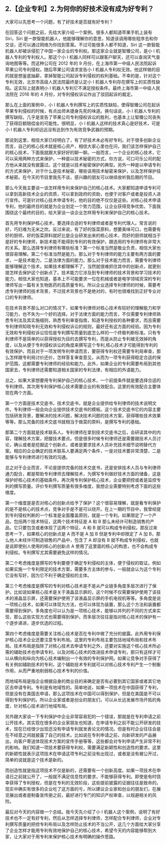 ## 2.【企业专利】2.为何你的好技术没有成为好专利？
大家可以先思考一个问题，有了好技术是否就有好专利？


在回答这个问题之前，先给大家介绍一个案例。很多人都知道苹果手机上装有 Siri，Siri 是一款智能机器人，他能够理解你的意思，知道该调用哪些程序去和你交谈，还可以通过网络为你找到答案。不过可能很多人都不知道，Siri 这一款智能机器人却被诉侵犯了中国一家企业的专利权。那这家企业就是智臻公司，是小 I 机器人专利的专利权人。那这个小 I 机器人同样可以跟客户聊天，还可以查询天气查询地图等等。而这种公司在 2012 年的 9 月份，在上海市第一中级人民法院起诉苹果公司专利侵权。随后苹果公司请求宣告小 I 机器人专利权无效。他这样做的目的就是想釜底抽薪，拿掉智能公司起诉专利侵权的权利基础。不幸的是，针对这个专利无效，北京市高级人民法院最终是认定小 I 机器人专利存在撰写上的实质性缺陷。这实际上就表明小 I 机器人专利它不满足授权条件。最终上海市第一中级人民法院在 2016 年的 4 月份，对专利侵权诉讼作出了驳回起诉的裁定。


那么在上面的案例中，小 I 机器人专利撰写上的实质性缺陷，使得智臻公司在起诉苹果专利侵权的时候，有点出师未捷身先死的味道。换句话说，小 I 机器人专利的撰写缺陷，几乎是宣告了苹果公司专利侵权诉讼的胜利，也基本上让智臻公司丧失了获得巨额赔偿金的可能性。很明显，小 I 机器人这样的技术真心是好技术，可是小 I 机器人专利却远远没有达到作为有效竞争武器的预期。


那说到这里，相信大家已经明白了，有了好技术未必有好专利。对于很多创新企业而言，自己的核心技术就是核心资产，相信大家心里也在问，我们该怎样保护自己的核心技术，下面我就跟大家好好的聊一聊。一般而言，一个企业的核心技术，它可以采用两种方式来保护，一种是以技术秘密的方式，你方说，可口可乐公司的配方他从来就没有披露过。这个就是以技术秘密保护的典型。另外一种是以申请专利的方式来保护，对于什么是技术秘密，哪些该用技术秘密来保护，以及怎样保护技术秘密。在今天的节目里我先不谈，感兴趣的朋友可以继续收听我后期的节目。


那么今天我主要谈一谈怎样用专利来保护自己的核心技术。大家都知道申请专利可以拿到高新技术企业的资质，可以拿到政府的资助，也便于对客户或者是投资人进行宣传。可是针对核心技术申请专利，他的目的绝不仅仅是这些。对核心技术申请专利，他的最终目的就是为企业划定一个势力范围，让企业获得竞争优势。下面我围绕这个最终的目的，给大家谈一谈企业怎样用专利来保护自己的核心技术。


首先用专利保护核心技术，要选择合适的专利律师或者是专利代理人。常言说的好，巧妇难为无米之炊。反过来说，有了好的饭菜原料，想要美味可口，也需要有好的厨师。好的饭菜原料就好比是企业研发出来的核心技术，而好的厨师就相当于是好的专利律师，新技术能不能得到专利的有效保护，跟选用的专利律师有非常大的关系。那么选择专利律师有哪些标准？第一个标准当然是敬业负责，相信大家也很容易理解。第二个标准当然是能力。那么对于专利律师的能力主要有两方面的要求，一是技术能力，二是法律方面的能力。那么对于技术能力而言，需要专利律师能够理解这个技术，如果技术都理解不了，当然就很难抓住其中的创新点，就更别提怎样去保护这个创新点了。技术能力它涉及到专利律师的技术背景和学习技术的能力，相信大家也知道，基本上不可能要求一位在机械或者是电学领域资深的专利律师写出一篇有关生物医药的高质量专利。所以企业选择专利律师的时候，需要考虑专利律师的技术背景，不过技术背景也不是绝对的，有时也很难找到正好专业对口的专利律师。


在技术背景不那么对口的情况下，如果专利律师对核心技术有较好的理解能力和学习能力，也不失为一个好的选择。对于法律方面的能力而言，不仅需要专利律师熟悉专利法及其实施细则，熟悉专利审查指南，知道专利授权的各种要求，而且需要专利律师知晓专利无效和专利侵权诉讼的规则，最好还有这方面的经验。因为专利无效和专利侵权诉讼恰恰是专利撰写质量到底怎么样的一个终极判断标准。只有专利律师不是简单的以获得授权为目的去撰写专利，而是从防止专利被无效掉的角度，以及从便于专利侵权诉讼的角度来撰写这个专利,核心技术才可能得到专利的有效保护。而且对于一项发明专利申请而言，要获得专利权还需要专利局审查，那么怎样跟专利局讨价还价，怎样答复审查意见，从而为一项专利获得稳定合适的保护范围，这都需要专利律师的经验和能力。此外，如果企业的专利需要布局到其他国家去，专利律师还需要知道相关国家的专利法律，有相应的外语能力。


总之，如果大家想要用专利保护自己的核心技术，一个前提条件就是要选择合适的专利律师。其次用专利保护核心技术需要企业的有效配合。这里的有效配合主要体现在两个方面。


第一个方面是技术交底书，技术交底书，就是企业提供给专利律师的技术说明文件。专利律师一般会向企业提供技术交底书的模板。这个技术交底书它的内容主要包括研发背景，要解决的技术问题，解决技术问题的技术方案，获得哪些技术效果等等。那么完备的技术交底书就相当于做菜的原料，是撰写专利的基础。


那第二个方面就是技术联系人。专利律师在拿到技术交底书之后，会研读其中的内容，理解技术方案，把握技术要点。但是很多时候专利律师还是需要跟技术人员讨论，确认或者是挖掘这个创新点，或者是要求技术人员补充技术细节说明替代方案。相应的企业确定的技术联系人要满足两个条件，一是对技术要非常清楚，二是能够与专利律师进行有效的沟通。


总之对于企业而言，不论是提供完备的技术交底书，还是安排技术人员与专利律师通力配合，都是帮助专利律师去理解技术，为撰写专利做好技术方面的储备，这是保护好核心技术的基础条件。再次用专利保护核心技术，企业要把控或者是监控专利的撰写质量。评价专利撰写质量有很多维度，我想企业需要特别考虑下面的这些维度。


第一个维度是是否对核心的创新点给予了保护？这个很容易理解，就是看专利保护的是不是核心的技术点，竞争对手是不是可以绕开。在上一期的节目中，我曾经提到专利侵权判断的一个标准是全面覆盖原则，就是一个专利。如果限定了一个产品，包括两个技术特征，这两个技术特征是 A 和 B 那么未经许可制造销售的产品，它只要包含或者体现了这两个特征，A 和 B 就可以构成专利侵权。那反过来思考一下，如果核心的创新点是 A 而不是 A 加 B 但是专利中却限定了 A 加 B，那么他人未经许可制造销售的产品中，包含了 A 却没有 B 就不构成专利侵权，也就是说即使别人使用的核心的创新点 A 使用了这里面的核心的构思，也不会构成专利侵权。专利撰写尤其需要避免这样的情况。


第二个考虑维度是撰写的专利要便于确定专利侵权的主体，便于侵权的取证。例如如果实施一个专利限定的技术方案，需要多方主体的参与，一般就会认为这个专利它没有写好，因为它不利于确定侵权的主体。


第三个考虑维度是撰写的专利对核心技术是不是从产业链多角度多层次进行了保护。比如说如果核心技术是关于液晶显示屏的，这个时候不仅需要保护使用了该技术的液晶显示屏，还需要保护使用了该液晶显示屏的手机电视机等等。多角度是说一项核心技术，如果可以体现为方法，也可以体现为装置，那么这个方法和装置都需要得到保护。多角度也可以认为是一项核心技术，能够以并列的不同的方式来实现，那么这些实现方式也需要得到保护。而多层次往往是指对核心技术的保护有一个逐步递进，逐步优选的过程。


第四个考虑维度是需要关注核心技术是否在专利中做了充分的披露。此外用专利保护核心技术企业还要注意专利布局。这里的专利布局主要包括地域布局和技术布局。技术布局是指除了对核心技术去申请专利之外，还要对实施这个核心技术所必需的辅助技术也申请专利，以及对核心技术的改进技术申请专利，那只有这样才可以从横向和纵向为核心技术编制出一个有效的专利保护网。如果让竞争对手获得了有关例如辅助技术的专利，这个辅助技术专利就可以对核心技术专利产生一个制衡作用，从而严重地削弱核心技术专利的价值。


而地域布局是指企业根据自身的商业目的来确定是否有必要到其它国家或者其它地区去申请专利。专利是有地域性的。简单地说，如果一项技术在中国获得了专利，但是没有在美国去申请，那么这项技术在中国可以得到保护，但是在美国是不可以得到专利保护的。所以企业家或者是创业的朋友们，可以从长远发展市场开拓的角度，针对核心技术进行地域布局。


另外跟大家谈一下专利保护中企业非常容易犯的一个错误，那就是在专利申请之前公开技术。其实现在很多的企业家朋友也知道，在申请专利之前不能公开研发的技术，现在已经很少出现还没有申请专利就发表论文的情况。但是有时企业往往会是在不经意之间就披露了自己的技术。比如说在专利申请之前，向新研发的产品展出，向客户寄送体现技术方案的宣传手册等等，这些都会对专利申请产生非常不利的影响。我们知道一项技术要获得专利权，需要满足新颖性和创造性的要求。这里的新颖性就表示这项技术在申请这项专利之前没有出现过，或者是没有被公开过，简单的说就是这个技术是新的。


而创造性就是指这项技术不仅是新的，还需要有一个创新高度。如果一项技术在申请日之前就公开了，一般就不满足信息性的要求，不能够获得专利。即使是有时侥幸获得了专利授权，但是在专利的无效阶段，这些提前披露的证据往往是致命的。现实中确实有很多的企业吃了这方面的亏，所以建议企业家和创业的朋友们，在展览展出或者是制备宣传册之前，最好进行专门的知识产权审查，以规避相关的风险。


最后对今天的内容做一个总结。我今天先介绍了小 I 机器人这个案例，说明了有好技术也不一定有好专利，然后从怎样选择专利律师，怎样配合专利律师，企业对专利撰写质量的把控专利布局以及怎样防止技术的不当公开，这几个方面给大家分享了企业怎样才能用专利有效地保护自己的核心技术，希望今天的内容能够帮到大家，让大家对于用专利来保护核心技术有明确的操作思路。

